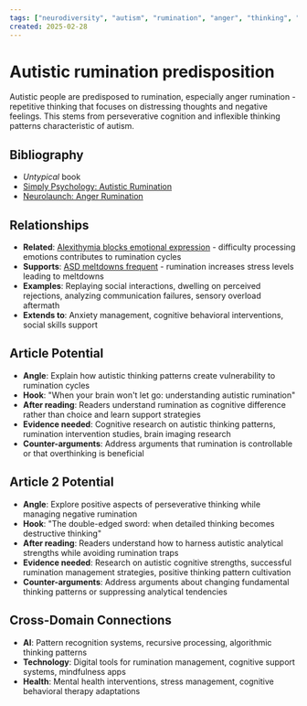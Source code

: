```yaml
---
tags: ["neurodiversity", "autism", "rumination", "anger", "thinking", "book"]
created: 2025-02-28
---
```


# Autistic rumination predisposition

Autistic people are predisposed to rumination, especially anger rumination - repetitive thinking that focuses on distressing thoughts and negative feelings. This stems from perseverative cognition and inflexible thinking patterns characteristic of autism.

## Bibliography

- *Untypical* book
- [Simply Psychology: Autistic Rumination](https://www.simplypsychology.org/autistic-rumination.html)
- [Neurolaunch: Anger Rumination](https://neurolaunch.com/anger-rumination/)

## Relationships
- **Related**: [Alexithymia blocks emotional expression](neurodiversity-alexithymia-emotional-expression.md) - difficulty processing emotions contributes to rumination cycles
- **Supports**: [ASD meltdowns frequent](neurodiversity-asd-meltdowns-frequent.md) - rumination increases stress levels leading to meltdowns
- **Examples**: Replaying social interactions, dwelling on perceived rejections, analyzing communication failures, sensory overload aftermath
- **Extends to**: Anxiety management, cognitive behavioral interventions, social skills support

## Article Potential
- **Angle**: Explain how autistic thinking patterns create vulnerability to rumination cycles
- **Hook**: "When your brain won't let go: understanding autistic rumination"
- **After reading**: Readers understand rumination as cognitive difference rather than choice and learn support strategies
- **Evidence needed**: Cognitive research on autistic thinking patterns, rumination intervention studies, brain imaging research
- **Counter-arguments**: Address arguments that rumination is controllable or that overthinking is beneficial

## Article 2 Potential
- **Angle**: Explore positive aspects of perseverative thinking while managing negative rumination
- **Hook**: "The double-edged sword: when detailed thinking becomes destructive thinking"
- **After reading**: Readers understand how to harness autistic analytical strengths while avoiding rumination traps
- **Evidence needed**: Research on autistic cognitive strengths, successful rumination management strategies, positive thinking pattern cultivation
- **Counter-arguments**: Address arguments about changing fundamental thinking patterns or suppressing analytical tendencies

## Cross-Domain Connections
- **AI**: Pattern recognition systems, recursive processing, algorithmic thinking patterns
- **Technology**: Digital tools for rumination management, cognitive support systems, mindfulness apps
- **Health**: Mental health interventions, stress management, cognitive behavioral therapy adaptations